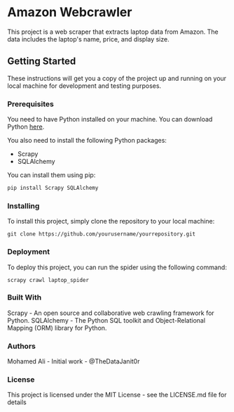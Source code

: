 # Amazon Webcrawler

This project is a web scraper that extracts laptop data from Amazon. The data includes the laptop's name, price, and display size.

## Getting Started

These instructions will get you a copy of the project up and running on your local machine for development and testing purposes.

### Prerequisites

You need to have Python installed on your machine. You can download Python [here](https://www.python.org/downloads/).

You also need to install the following Python packages:

- Scrapy
- SQLAlchemy

You can install them using pip:

```bash
pip install Scrapy SQLAlchemy
```

### Installing
To install this project, simply clone the repository to your local machine:
```
git clone https://github.com/yourusername/yourrepository.git
```

### Deployment
To deploy this project, you can run the spider using the following command:
```
scrapy crawl laptop_spider
```


### Built With
  Scrapy - An open source and collaborative web crawling framework for Python.
  SQLAlchemy - The Python SQL toolkit and Object-Relational Mapping (ORM) library for Python.
### Authors
  Mohamed Ali - Initial work - @TheDataJanit0r
### License
  This project is licensed under the MIT License - see the LICENSE.md file for details




